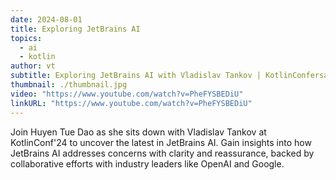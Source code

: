 ```yaml
---
date: 2024-08-01
title: Exploring JetBrains AI
topics:
  - ai
  - kotlin
author: vt
subtitle: Exploring JetBrains AI with Vladislav Tankov | KotlinConfersations'24.
thumbnail: ./thumbnail.jpg
video: "https://www.youtube.com/watch?v=PheFYSBEDiU"
linkURL: "https://www.youtube.com/watch?v=PheFYSBEDiU"
---
```


Join Huyen Tue Dao as she sits down with Vladislav Tankov at KotlinConf'24 to uncover the latest in JetBrains AI. Gain insights into how JetBrains AI addresses concerns with clarity and reassurance, backed by collaborative efforts with industry leaders like OpenAI and Google.
